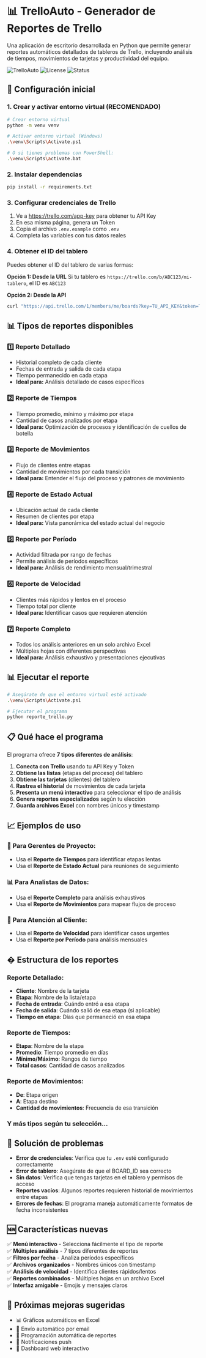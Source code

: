 # 📊 TrelloAuto - Generador de Reportes de Trello

Una aplicación de escritorio desarrollada en Python que permite generar reportes automáticos detallados de tableros de Trello, incluyendo análisis de tiempos, movimientos de tarjetas y productividad del equipo.

![TrelloAuto](https://img.shields.io/badge/Python-3.8+-blue.svg)
![License](https://img.shields.io/badge/License-MIT-green.svg)
![Status](https://img.shields.io/badge/Status-Stable-brightgreen.svg)

## 🚀 Configuración inicial

### 1. Crear y activar entorno virtual (RECOMENDADO)
```bash
# Crear entorno virtual
python -m venv venv

# Activar entorno virtual (Windows)
.\venv\Scripts\Activate.ps1

# O si tienes problemas con PowerShell:
.\venv\Scripts\activate.bat
```

### 2. Instalar dependencias
```bash
pip install -r requirements.txt
```

### 3. Configurar credenciales de Trello

1. Ve a https://trello.com/app-key para obtener tu API Key
2. En esa misma página, genera un Token
3. Copia el archivo `.env.example` como `.env`
4. Completa las variables con tus datos reales

### 4. Obtener el ID del tablero

Puedes obtener el ID del tablero de varias formas:

**Opción 1: Desde la URL**
Si tu tablero es `https://trello.com/b/ABC123/mi-tablero`, el ID es `ABC123`

**Opción 2: Desde la API**
```bash
curl "https://api.trello.com/1/members/me/boards?key=TU_API_KEY&token=TU_TOKEN"
```

## 📊 Tipos de reportes disponibles

### 1️⃣ **Reporte Detallado**
- Historial completo de cada cliente
- Fechas de entrada y salida de cada etapa
- Tiempo permanecido en cada etapa
- **Ideal para:** Análisis detallado de casos específicos

### 2️⃣ **Reporte de Tiempos**
- Tiempo promedio, mínimo y máximo por etapa
- Cantidad de casos analizados por etapa
- **Ideal para:** Optimización de procesos y identificación de cuellos de botella

### 3️⃣ **Reporte de Movimientos**
- Flujo de clientes entre etapas
- Cantidad de movimientos por cada transición
- **Ideal para:** Entender el flujo del proceso y patrones de movimiento

### 4️⃣ **Reporte de Estado Actual**
- Ubicación actual de cada cliente
- Resumen de clientes por etapa
- **Ideal para:** Vista panorámica del estado actual del negocio

### 5️⃣ **Reporte por Período**
- Actividad filtrada por rango de fechas
- Permite análisis de períodos específicos
- **Ideal para:** Análisis de rendimiento mensual/trimestral

### 6️⃣ **Reporte de Velocidad**
- Clientes más rápidos y lentos en el proceso
- Tiempo total por cliente
- **Ideal para:** Identificar casos que requieren atención

### 7️⃣ **Reporte Completo**
- Todos los análisis anteriores en un solo archivo Excel
- Múltiples hojas con diferentes perspectivas
- **Ideal para:** Análisis exhaustivo y presentaciones ejecutivas

## 📊 Ejecutar el reporte

```bash
# Asegúrate de que el entorno virtual esté activado
.\venv\Scripts\Activate.ps1

# Ejecutar el programa
python reporte_trello.py
```

## 📋 Qué hace el programa

El programa ofrece **7 tipos diferentes de análisis**:

1. **Conecta con Trello** usando tu API Key y Token
2. **Obtiene las listas** (etapas del proceso) del tablero
3. **Obtiene las tarjetas** (clientes) del tablero  
4. **Rastrea el historial** de movimientos de cada tarjeta
5. **Presenta un menú interactivo** para seleccionar el tipo de análisis
6. **Genera reportes especializados** según tu elección
7. **Guarda archivos Excel** con nombres únicos y timestamp

## 📈 Ejemplos de uso

### 🏢 **Para Gerentes de Proyecto:**
- Usa el **Reporte de Tiempos** para identificar etapas lentas
- Usa el **Reporte de Estado Actual** para reuniones de seguimiento

### 📊 **Para Analistas de Datos:**
- Usa el **Reporte Completo** para análisis exhaustivos
- Usa el **Reporte de Movimientos** para mapear flujos de proceso

### 👥 **Para Atención al Cliente:**
- Usa el **Reporte de Velocidad** para identificar casos urgentes
- Usa el **Reporte por Período** para análisis mensuales

## � Estructura de los reportes

### **Reporte Detallado:**
- **Cliente**: Nombre de la tarjeta
- **Etapa**: Nombre de la lista/etapa
- **Fecha de entrada**: Cuándo entró a esa etapa
- **Fecha de salida**: Cuándo salió de esa etapa (si aplicable)
- **Tiempo en etapa**: Días que permaneció en esa etapa

### **Reporte de Tiempos:**
- **Etapa**: Nombre de la etapa
- **Promedio**: Tiempo promedio en días
- **Mínimo/Máximo**: Rangos de tiempo
- **Total casos**: Cantidad de casos analizados

### **Reporte de Movimientos:**
- **De**: Etapa origen
- **A**: Etapa destino  
- **Cantidad de movimientos**: Frecuencia de esa transición

### **Y más tipos según tu selección...**

## 🔧 Solución de problemas

- **Error de credenciales**: Verifica que tu `.env` esté configurado correctamente
- **Error de tablero**: Asegúrate de que el BOARD_ID sea correcto
- **Sin datos**: Verifica que tengas tarjetas en el tablero y permisos de acceso
- **Reportes vacíos**: Algunos reportes requieren historial de movimientos entre etapas
- **Errores de fechas**: El programa maneja automáticamente formatos de fecha inconsistentes

## 🆕 **Características nuevas**

✅ **Menú interactivo** - Selecciona fácilmente el tipo de reporte  
✅ **Múltiples análisis** - 7 tipos diferentes de reportes  
✅ **Filtros por fecha** - Analiza períodos específicos  
✅ **Archivos organizados** - Nombres únicos con timestamp  
✅ **Análisis de velocidad** - Identifica clientes rápidos/lentos  
✅ **Reportes combinados** - Múltiples hojas en un archivo Excel  
✅ **Interfaz amigable** - Emojis y mensajes claros  

## 🎯 **Próximas mejoras sugeridas**

- 📊 Gráficos automáticos en Excel
- 📧 Envío automático por email  
- 🔄 Programación automática de reportes
- 📱 Notificaciones push
- 🎨 Dashboard web interactivo